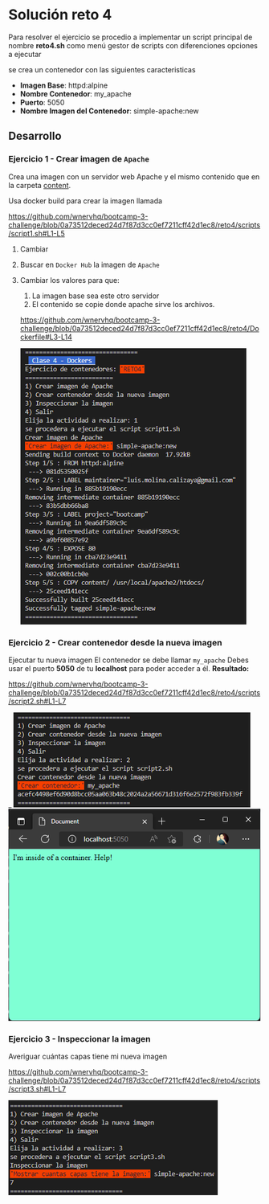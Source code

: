 # Solución reto 4
Para resolver el ejercicio se procedio a implementar un script principal de nombre **reto4.sh** como menú gestor de scripts con diferenciones opciones a ejecutar

se crea un contenedor con las siguientes caracteristicas
- **Imagen Base**: httpd:alpine 
- **Nombre Contenedor**: my_apache 
- **Puerto**: 5050
- **Nombre Imagen del Contenedor**: simple-apache:new

## Desarrollo 

### Ejercicio 1 - Crear imagen de `Apache`
Crea una imagen con un servidor web Apache y el mismo contenido que en la carpeta [content](https://raw.githubusercontent.com/roxsross/bootcamp-3-challenge/master/retos/sesion2/content).

Usa docker build para crear la imagen llamada  

https://github.com/wnervhq/bootcamp-3-challenge/blob/0a73512deced24d7f87d3cc0ef7211cff42d1ec8/reto4/scripts/script1.sh#L1-L5

1. Cambiar
2. Buscar en ```Docker Hub``` la imagen de ```Apache```
3. Cambiar los valores para que:
   1. La imagen base sea este otro servidor
   2. El contenido se copie donde apache sirve los archivos.
	
	https://github.com/wnervhq/bootcamp-3-challenge/blob/0a73512deced24d7f87d3cc0ef7211cff42d1ec8/reto4/Dockerfile#L3-L14

	![Script](images/script1.png)


### Ejercicio 2 - Crear contenedor desde la nueva imagen

Ejecutar tu nueva imagen
El contenedor se debe llamar ```my_apache```
Debes usar el puerto __5050__ de tu __localhost__ para poder acceder a él.
__Resultado:__

https://github.com/wnervhq/bootcamp-3-challenge/blob/0a73512deced24d7f87d3cc0ef7211cff42d1ec8/reto4/scripts/script2.sh#L1-L7

_
	![Script](images/script2.png)
	![Script](images/script2Localhost.png)

### Ejercicio 3 - Inspeccionar la imagen

Averiguar cuántas capas tiene mi nueva imagen

https://github.com/wnervhq/bootcamp-3-challenge/blob/0a73512deced24d7f87d3cc0ef7211cff42d1ec8/reto4/scripts/script3.sh#L1-L7

![Script](images/script3.png)
